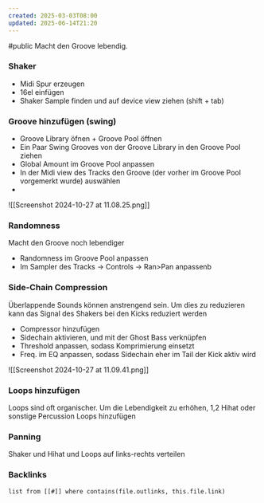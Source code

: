 ```yaml
---
created: 2025-03-03T08:00
updated: 2025-06-14T21:20
---
```

#public
Macht den Groove lebendig.

### Shaker
- Midi Spur erzeugen
- 16el einfügen
- Shaker Sample finden und auf device view ziehen (shift + tab)

### Groove hinzufügen (swing)
- Groove Library öfnen + Groove Pool öffnen
- Ein Paar Swing Grooves von der Groove Library in den Groove Pool ziehen
- Global Amount im Groove Pool anpassen
- In der Midi view des Tracks den Groove (der vorher im Groove Pool vorgemerkt wurde) auswählen
- 
![[Screenshot 2024-10-27 at 11.08.25.png]]

### Randomness
Macht den Groove noch lebendiger
- Randomness im Groove Pool anpassen
- Im Sampler des Tracks -> Controls -> Ran>Pan anpassenb


### Side-Chain Compression
Überlappende Sounds können anstrengend sein. Um dies zu reduzieren kann das Signal des Shakers bei den Kicks reduziert werden
- Compressor hinzufügen
- Sidechain aktivieren, und mit der Ghost Bass verknüpfen
- Threshold anpassen, sodass Komprimierung einsetzt
- Freq. im EQ anpassen, sodass Sidechain eher im Tail der Kick aktiv wird

![[Screenshot 2024-10-27 at 11.09.41.png]]

### Loops hinzufügen
Loops sind oft organischer. Um die Lebendigkeit zu erhöhen, 1,2 Hihat oder sonstige Percussion Loops hinzufügen

### Panning
Shaker und Hihat und Loops auf links-rechts verteilen




### Backlinks
```dataview 
list from [[#]] where contains(file.outlinks, this.file.link)
```


